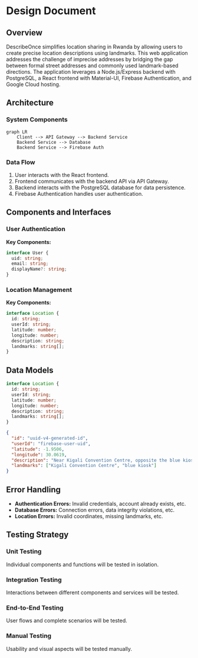 # Design Document

## Overview
DescribeOnce simplifies location sharing in Rwanda by allowing users to create precise location descriptions using landmarks.  This web application addresses the challenge of imprecise addresses by bridging the gap between formal street addresses and commonly used landmark-based directions. The application leverages a Node.js/Express backend with PostgreSQL, a React frontend with Material-UI, Firebase Authentication, and Google Cloud hosting.

## Architecture

### System Components
```mermaid
graph LR
    Client --> API Gateway --> Backend Service
    Backend Service --> Database
    Backend Service --> Firebase Auth
```

### Data Flow
1. User interacts with the React frontend.
2. Frontend communicates with the backend API via API Gateway.
3. Backend interacts with the PostgreSQL database for data persistence.
4. Firebase Authentication handles user authentication.

## Components and Interfaces

### User Authentication
**Key Components:**
```typescript
interface User {
  uid: string;
  email: string;
  displayName?: string;
}
```

### Location Management
**Key Components:**
```typescript
interface Location {
  id: string;
  userId: string;
  latitude: number;
  longitude: number;
  description: string;
  landmarks: string[];
}
```

## Data Models

```typescript
interface Location {
  id: string;
  userId: string;
  latitude: number;
  longitude: number;
  description: string;
  landmarks: string[];
}
```

```json
{
  "id": "uuid-v4-generated-id",
  "userId": "firebase-user-uid",
  "latitude": -1.9506,
  "longitude": 30.0619,
  "description": "Near Kigali Convention Centre, opposite the blue kiosk.",
  "landmarks": ["Kigali Convention Centre", "blue kiosk"]
}
```

## Error Handling

- **Authentication Errors:** Invalid credentials, account already exists, etc.
- **Database Errors:** Connection errors, data integrity violations, etc.
- **Location Errors:** Invalid coordinates, missing landmarks, etc.

## Testing Strategy

### Unit Testing
Individual components and functions will be tested in isolation.

### Integration Testing
Interactions between different components and services will be tested.

### End-to-End Testing
User flows and complete scenarios will be tested.

### Manual Testing
Usability and visual aspects will be tested manually.
